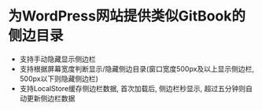 # 为WordPress网站提供类似GitBook的侧边目录


- 支持手动隐藏显示侧边栏
- 支持根据屏幕宽度判断显示/隐藏侧边目录(窗口宽度500px及以上显示侧边栏, 500px以下则隐藏侧边栏)
- 支持LocalStore缓存侧边栏数据, 首次加载后, 侧边栏秒显示, 超过五分钟则自动更新侧边栏数据
